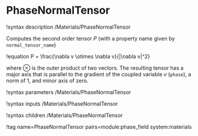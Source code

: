 # PhaseNormalTensor

!syntax description /Materials/PhaseNormalTensor

Computes the second order tensor $P$ (with a property name given by `normal_tensor_name`)

!equation
P = \frac{\nabla v \otimes \nabla v}{|\nabla v|^2}

where $\otimes$ is the outer product of two vectors. The resulting tensor has a
major axis that is parallel to the gradient of the coupled variable $v$
(`phase`), a norm of 1, and minor axis of zero.

!syntax parameters /Materials/PhaseNormalTensor

!syntax inputs /Materials/PhaseNormalTensor

!syntax children /Materials/PhaseNormalTensor

!tag name=PhaseNormalTensor pairs=module:phase_field system:materials
